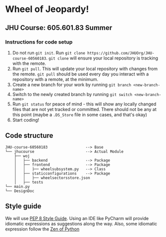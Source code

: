 # Wheel of Jeopardy!
## JHU Course: 605.601.83 Summer

### Instructions for code setup

1. Do not run `git init`. Run `git clone https://github.com/JHUOrg/JHU-course-60560183`. `git clone` will ensure your local repository is tracking with the remote.
2. Run `git pull`. This will update your local repository with changes from the remote. `git pull` should be used every day you interact with a repository with a remote, at the minimum. 
3. Create a new branch for your work by running `git branch <new-branch-name>`
4. Switch to the newly created branch by running `git switch <new-branch-name>`
5. Run `git status` for peace of mind - this will show any locally changed files that are not yet tracked or committed. There should not be any at this point (maybe a `.DS_Store` file in some cases, and that's okay)
6. Start coding!

## Code structure

```
JHU-course-60560183                 --> Base
└── jhucourse                       --> Actual Module
    ├── woj             
    │   ├── backend                 --> Package
    │   ├── frontend                --> Package
    │   │   ├── wheelsubsystem.py   --> Class
    │   ├── staticconfigurations    --> Package
    │   │   ├── wheelsectorsstore.json
    │   ├── tests
└── main.py
└── DesignDoc
```

## Style guide
We will use [PEP 8 Style Guide](https://peps.python.org/pep-0008/#introduction). Using an IDE like PyCharm will provide idiomatic expressions as suggestions along the way.
Also, some idiomatic expression follow the [Zen of Python](https://peps.python.org/pep-0020/)